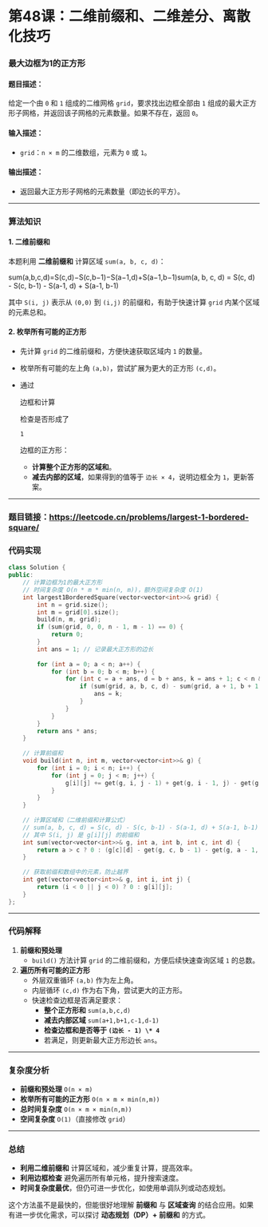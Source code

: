 # 第48课：二维前缀和、二维差分、离散化技巧

### **最大边框为1的正方形**

#### **题目描述：**

给定一个由 `0` 和 `1` 组成的二维网格 `grid`，要求找出边框全部由 `1` 组成的最大正方形子网格，并返回该子网格的元素数量。如果不存在，返回 `0`。

#### **输入描述：**

- `grid`：`n × m` 的二维数组，元素为 `0` 或 `1`。

#### **输出描述：**

- 返回最大正方形子网格的元素数量（即边长的平方）。

------

### **算法知识**

#### **1. 二维前缀和**

本题利用 **二维前缀和** 计算区域 `sum(a, b, c, d)`：

sum(a,b,c,d)=S(c,d)−S(c,b−1)−S(a−1,d)+S(a−1,b−1)sum(a, b, c, d) = S(c, d) - S(c, b-1) - S(a-1, d) + S(a-1, b-1)

其中 `S(i, j)` 表示从 `(0,0)` 到 `(i,j)` 的前缀和，有助于快速计算 `grid` 内某个区域的元素总和。

#### **2. 枚举所有可能的正方形**

- 先计算 `grid` 的二维前缀和，方便快速获取区域内 `1` 的数量。

- 枚举所有可能的左上角 `(a,b)`，尝试扩展为更大的正方形 `(c,d)`。

- 通过 

  边框和计算

   检查是否形成了 

  ```
  1
  ```

   边框的正方形：

  - **计算整个正方形的区域和**。
  - **减去内部的区域**，如果得到的值等于 `边长 × 4`，说明边框全为 `1`，更新答案。

------

### 题目链接：https://leetcode.cn/problems/largest-1-bordered-square/

### **代码实现**

```cpp
class Solution {
public:
    // 计算边框为1的最大正方形
    // 时间复杂度 O(n * m * min(n, m))，额外空间复杂度 O(1)
    int largest1BorderedSquare(vector<vector<int>>& grid) {
        int n = grid.size();
        int m = grid[0].size();
        build(n, m, grid);
        if (sum(grid, 0, 0, n - 1, m - 1) == 0) {
            return 0;
        }
        int ans = 1; // 记录最大正方形的边长
        
        for (int a = 0; a < n; a++) {
            for (int b = 0; b < m; b++) {
                for (int c = a + ans, d = b + ans, k = ans + 1; c < n && d < m; c++, d++, k++) {
                    if (sum(grid, a, b, c, d) - sum(grid, a + 1, b + 1, c - 1, d - 1) == (k - 1) * 4) {
                        ans = k;
                    }
                }
            }
        }
        return ans * ans;
    }
    
    // 计算前缀和
    void build(int n, int m, vector<vector<int>>& g) {
        for (int i = 0; i < n; i++) {
            for (int j = 0; j < m; j++) {
                g[i][j] += get(g, i, j - 1) + get(g, i - 1, j) - get(g, i - 1, j - 1);
            }
        }
    }
    
    // 计算区域和（二维前缀和计算公式）
    // sum(a, b, c, d) = S(c, d) - S(c, b-1) - S(a-1, d) + S(a-1, b-1)
    // 其中 S(i, j) 是 g[i][j] 的前缀和
    int sum(vector<vector<int>>& g, int a, int b, int c, int d) {
        return a > c ? 0 : (g[c][d] - get(g, c, b - 1) - get(g, a - 1, d) + get(g, a - 1, b - 1));
    }
    
    // 获取前缀和数组中的元素，防止越界
    int get(vector<vector<int>>& g, int i, int j) {
        return (i < 0 || j < 0) ? 0 : g[i][j];
    }
};
```

------

### **代码解释**

1. **前缀和预处理**
   - `build()` 方法计算 `grid` 的二维前缀和，方便后续快速查询区域 `1` 的总数。
2. **遍历所有可能的正方形**
   - 外层双重循环 `(a,b)` 作为左上角。
   - 内层循环 `(c,d)` 作为右下角，尝试更大的正方形。
   - 快速检查边框是否满足要求：
     - **整个正方形和** `sum(a,b,c,d)`
     - **减去内部区域** `sum(a+1,b+1,c-1,d-1)`
     - **检查边框和是否等于 `(边长 - 1) \* 4`**
     - 若满足，则更新最大正方形边长 `ans`。

------

### **复杂度分析**

- **前缀和预处理** `O(n × m)`
- **枚举所有可能的正方形** `O(n × m × min(n,m))`
- **总时间复杂度** `O(n × m × min(n,m))`
- **空间复杂度** `O(1)`（直接修改 `grid`）

------

### **总结**

- **利用二维前缀和** 计算区域和，减少重复计算，提高效率。
- **利用边框检查** 避免遍历所有单元格，提升搜索速度。
- **时间复杂度最优**，但仍可进一步优化，如使用单调队列或动态规划。

这个方法虽不是最快的，但能很好地理解 **前缀和** 与 **区域查询** 的结合应用。如果有进一步优化需求，可以探讨 **动态规划（DP）+ 前缀和** 的方式。
